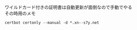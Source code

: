 ワイルドカード付きの証明書は自動更新が面倒なので手動でやる<br>
その時用のメモ<br>

```console
certbot certonly --manual -d *.xn--s7y.net
```
